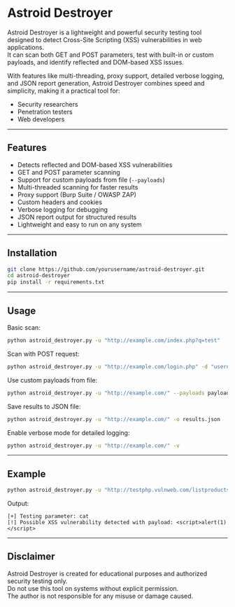# Astroid Destroyer

Astroid Destroyer is a lightweight and powerful security testing tool designed to detect Cross-Site Scripting (XSS) vulnerabilities in web applications.  
It can scan both GET and POST parameters, test with built-in or custom payloads, and identify reflected and DOM-based XSS issues.  

With features like multi-threading, proxy support, detailed verbose logging, and JSON report generation, Astroid Destroyer combines speed and simplicity, making it a practical tool for:  
- Security researchers  
- Penetration testers  
- Web developers  

---

## Features

- Detects reflected and DOM-based XSS vulnerabilities  
- GET and POST parameter scanning  
- Support for custom payloads from file (`--payloads`)  
- Multi-threaded scanning for faster results  
- Proxy support (Burp Suite / OWASP ZAP)  
- Custom headers and cookies  
- Verbose logging for debugging  
- JSON report output for structured results  
- Lightweight and easy to run on any system  

---

## Installation

```bash
git clone https://github.com/yourusername/astroid-destroyer.git
cd astroid-destroyer
pip install -r requirements.txt
```

---

## Usage

Basic scan:

```bash
python astroid_destroyer.py -u "http://example.com/index.php?q=test"
```

Scan with POST request:

```bash
python astroid_destroyer.py -u "http://example.com/login.php" -d "username=admin&password=123"
```

Use custom payloads from file:

```bash
python astroid_destroyer.py -u "http://example.com/" --payloads payloads.txt
```

Save results to JSON file:

```bash
python astroid_destroyer.py -u "http://example.com/" -o results.json
```

Enable verbose mode for detailed logging:

```bash
python astroid_destroyer.py -u "http://example.com/" -v
```

---

## Example

```bash
python astroid_destroyer.py -u "http://testphp.vulnweb.com/listproducts.php?cat=1"
```

Output:

```
[+] Testing parameter: cat
[!] Possible XSS vulnerability detected with payload: <script>alert(1)</script>
```

---

## Disclaimer

Astroid Destroyer is created for educational purposes and authorized security testing only.  
Do not use this tool on systems without explicit permission.  
The author is not responsible for any misuse or damage caused.  
